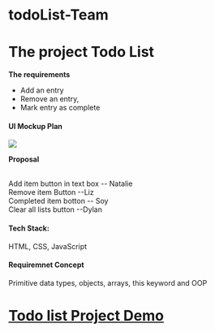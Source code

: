 # todoList-Team

<h1>The project Todo List </h1>

<strong>The requirements </strong>
<ul>
 <li>Add an entry </li>
  <li>Remove an entry, </li>
  <li>Mark entry as complete</li>
</ul>




<h4>UI Mockup Plan </h4>

<img src="https://github.com/rkdudkey/todoList-Team/blob/main/UI%20page.JPG">


<strong>Proposal </strong> </br></br>

Add item button in text box -- Natalie </br>
Remove item Button --Liz </br>
Completed item botton -- Soy </br>
Clear all lists button --Dylan </br>
 

<h4>Tech Stack:</h4>

HTML, CSS, JavaScript

<h4> Requiremnet Concept </h4>

Primitive data types, objects, arrays, this keyword and OOP

<h1><a href="https://rkdudkey.github.io/todoList-Team/">Todo list Project Demo</a></h1>
